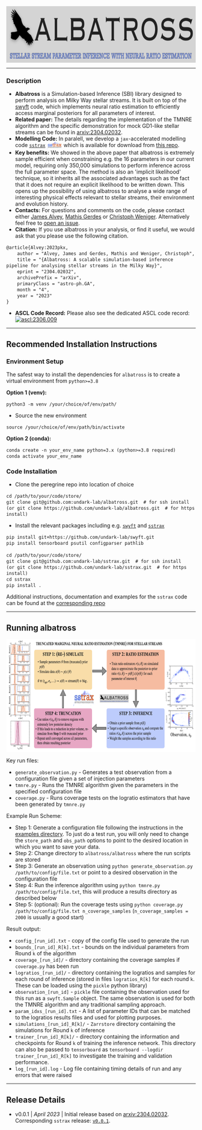 <img align="center" height="150" src="./images/albatross_logo.png">

----
### Description

- **Albatross** is a Simulation-based Inference (SBI) library designed to perform analysis on Milky Way stellar streams. It is built on top of the [swyft](https://swyft.readthedocs.io/en/lightning/) code, which implements neural ratio estimation to efficiently access marginal posteriors for all parameters of interest.
- **Related paper:** The details regarding the implementation of the TMNRE algorithm and the specific demonstration for mock GD1-like stellar streams can be found in [arxiv:2304.02032](https://arxiv.org/abs/2304.02032).
- **Modelling Code:** In paralell, we develop a `jax`-accelerated modelling code [`sstrax`](https://github.com/undark-lab/sstrax) <img align="center" height="20" src="./images/sstrax_logo.png"> which is available for download from [this repo](https://github.com/undark-lab/sstrax).
- **Key benefits:** We showed in the above paper that albatross is extremely sample efficient when constraining e.g. the 16 parameters in our current model, requiring only 350,000 simulations to perform inference across the full parameter space. The method is also an 'implicit likelihood' technique, so it inherits all the associated advantages such as the fact that it does not require an explicit likelihood to be written down. This opens up the possibility of using albatross to analyse a wide range of interesting physical effects relevant to stellar streams, their environment and evolution history.
- **Contacts:** For questions and comments on the code, please contact either [James Alvey](mailto:j.b.g.alvey@uva.nl), [Mathis Gerdes](mailto:m.gerdes@uva.nl) or [Christoph Weniger](mailto:c.weniger@uva.nl). Alternatively feel free to [open an issue](https://github.com/undark-lab/albatross/issues/new).
- **Citation:** If you use albatross in your analysis, or find it useful, we would ask that you please use the following citation.
```
@article{Alvey:2023pkx,
    author = "Alvey, James and Gerdes, Mathis and Weniger, Christoph",
    title = "{Albatross: A scalable simulation-based inference pipeline for analysing stellar streams in the Milky Way}",
    eprint = "2304.02032",
    archivePrefix = "arXiv",
    primaryClass = "astro-ph.GA",
    month = "4",
    year = "2023"
}
```
- **ASCL Code Record:** Please also see the dedicated ASCL code record: <a href="https://ascl.net/2306.009"><img src="https://img.shields.io/badge/ascl-2306.009-blue.svg?colorB=262255" alt="ascl:2306.009" /></a>

----
## Recommended Installation Instructions

### Environment Setup
The safest way to install the dependencies for `albatross` is to create a virtual environment from `python>=3.8`

**Option 1 (venv):**
```
python3 -m venv /your/choice/of/env/path/
```
- Source the new environment
```
source /your/choice/of/env/path/bin/activate
```

**Option 2 (conda):**
```
conda create -n your_env_name python=3.x (python>=3.8 required)
conda activate your_env_name
```

### Code Installation
- Clone the peregrine repo into location of choice
```
cd /path/to/your/code/store/
git clone git@github.com:undark-lab/albatross.git  # for ssh install
(or git clone https://github.com/undark-lab/albatross.git  # for https install)
```
- Install the relevant packages including e.g. [`swyft`](https://github.com/undark-lab/swyft) and [`sstrax`](https://github.com/undark-lab/sstrax)
```
pip install git+https://github.com/undark-lab/swyft.git
pip install tensorboard psutil configparser pathlib

cd /path/to/your/code/store/
git clone git@github.com:undark-lab/sstrax.git  # for ssh install
(or git clone https://github.com/undark-lab/sstrax.git  # for https install)
cd sstrax
pip install .
```
Additional instructions, documentation and examples for the `sstrax` code can be found at the [corresponding repo](https://github.com/undark-lab/sstrax)

----
## Running albatross

<img align="center" height="300" src="./images/albatross_schematic.png">

Key run files:
- `generate_observation.py` - Generates a test observation from a configuration file given a set of injection parameters
- `tmnre.py` - Runs the TMNRE algorithm given the parameters in the specified configuration file
- `coverage.py` - Runs coverage tests on the logratio estimators that have been generated by `tmnre.py`

Example Run Scheme:
- Step 1: Generate a configuration file following the instructions in the [examples directory](./examples/configs). To just do a test run, you will only need to change the `store_path` and `obs_path` options to point to the desired location in which you want to save your data.
- Step 2: Change directory to `albatross/albatross` where the run scripts are stored
- Step 3: Generate an observation using `python generate_observation.py /path/to/config/file.txt` or point to a desired observation in the configuration file
- Step 4: Run the inference algorithm using `python tmnre.py /path/to/config/file.txt`, this will produce a results directory as described below
- Step 5: (optional): Run the coverage tests using `python coverage.py /path/to/config/file.txt n_coverage_samples` (`n_coverage_samples = 2000` is usually a good start)

Result output:
- `config_[run_id].txt` - copy of the config file used to generate the run
- `bounds_[run_id]_R[k].txt` - bounds on the individual parameters from Round `k` of the algorithm
- `coverage_[run_id]/` - directory containing the coverage samples if `coverage.py` has been run
- `logratios_[run_id]/` - directory containing the logratios and samples for each round of inference (stored in files `logratios_R[k]` for each round `k`. These can be loaded using the `pickle` python library)
- `observation_[run_id]` - `pickle` file containing the observation used for this run as a `swyft.Sample` object. The same observation is used for both the TMNRE algorithm and any traditional sampling approach.
- `param_idxs_[run_id].txt` - A list of parameter IDs that can be matched to the logratios results files and used for plotting purposes.
- `simulations_[run_id]_R[k]/` - `Zarrstore` directory containing the simulations for Round `k` of inference
- `trainer_[run_id]_R[k]/` - directory containing the information and checkpoints for Round `k` of training the inference network. This directory can also be passed to `tensorboard` as `tensorboard --logdir trainer_[run_id]_R[k]` to investigate the training and validation performance.
- `log_[run_id].log` - Log file containing timing details of run and any errors that were raised

----
## Release Details
- v0.0.1 | *April 2023* | Initial release based on [arxiv:2304.02032](https://arxiv.org/abs/2304.02032). Corresponding `sstrax` release: [`v0.0.1`](https://github.com/undark-lab/sstrax/releases/tag/v0.0.1).
